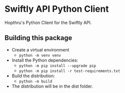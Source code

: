 # Swiftly API Python Client

Hopthru's Python Client for the Swiftly API. 

## Building this package

- Create a virtual environment
    - `python -m venv venv`  
- Install the Python dependencies:
    - `python -m pip install --upgrade pip`
    - `python -m pip install -r test-requirements.txt`
- Build the distribution:
    - `python -m build`
- The distribution will be in the dist folder.
